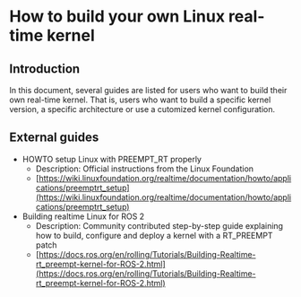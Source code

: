 # How to build your own Linux real-time kernel

## Introduction

In this document, several guides are listed for users who want to build their own real-time kernel. That is, users who want to build a specific kernel version, a specific architecture or use a cutomized kernel configuration. 

## External guides

- HOWTO setup Linux with PREEMPT_RT properly
   - Description: Official instructions from the Linux Foundation
   - [https://wiki.linuxfoundation.org/realtime/documentation/howto/applications/preemptrt_setup](https://wiki.linuxfoundation.org/realtime/documentation/howto/applications/preemptrt_setup)
- Building realtime Linux for ROS 2
   - Description: Community contributed step-by-step guide explaining how to build, configure and deploy a kernel with a RT_PREEMPT patch
   - [https://docs.ros.org/en/rolling/Tutorials/Building-Realtime-rt_preempt-kernel-for-ROS-2.html](https://docs.ros.org/en/rolling/Tutorials/Building-Realtime-rt_preempt-kernel-for-ROS-2.html)